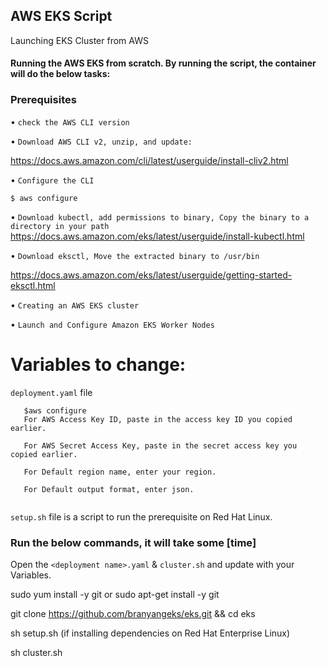 ## AWS EKS Script
Launching EKS Cluster from AWS

#### Running the AWS EKS from scratch. By running the script, the container will do the below tasks:

### Prerequisites

   • `check the AWS CLI version`
   
   • `Download AWS CLI v2, unzip, and update: `
   
   https://docs.aws.amazon.com/cli/latest/userguide/install-cliv2.html
   
   • `Configure the CLI`
   
   ```$ aws configure```
   
   • `Download kubectl, add permissions to binary, Copy the binary to a directory in your path`
			https://docs.aws.amazon.com/eks/latest/userguide/install-kubectl.html
   
   • `Download eksctl, Move the extracted binary to /usr/bin`
   
   https://docs.aws.amazon.com/eks/latest/userguide/getting-started-eksctl.html

   • `Creating an AWS EKS cluster`

   • `Launch and Configure Amazon EKS Worker Nodes`



# Variables to change:

`deployment.yaml` file 

```
   $aws configure
   For AWS Access Key ID, paste in the access key ID you copied earlier.
   
   For AWS Secret Access Key, paste in the secret access key you copied earlier.
   
   For Default region name, enter your region.
   
   For Default output format, enter json.


```

`setup.sh` file is a script to run the prerequisite on Red Hat Linux.



### Run the below commands, it will take some [time]

Open the `<deployment name>.yaml` & `cluster.sh` and update with your Variables.

 sudo yum install -y git or sudo apt-get install -y git

 git clone https://github.com/branyangeks/eks.git && cd eks

 sh setup.sh (if installing dependencies on Red Hat Enterprise Linux)
 
 sh cluster.sh

